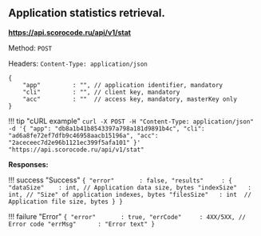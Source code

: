 ## Application statistics retrieval.

**https://api.scorocode.ru/api/v1/stat**

Method: `POST`

Headers: `Content-Type: application/json`

```
{
    "app"         : "", // application identifier, mandatory
    "cli"         : "", // client key, mandatory
    "acc"         : ""  // access key, mandatory, masterKey only
}
```

!!! tip "cURL example"
    ```
    curl -X POST -H "Content-Type: application/json" -d '{
        "app": "db8a1b41b8543397a798a181d9891b4c",
        "cli": "ad6a8fe72ef7dfb9c46958aacb15196a",
        "acc": "2aceceec7d2e96b1121ec399f5afa101"
    }' "https://api.scorocode.ru/api/v1/stat"
    ```

**Responses:**

!!! success "Success"
    ```
    {
        "error"       : false,
        "results"     : {
            "dataSize"    : int, // Application data size, bytes
            "indexSize"   : int, // "Size" of application indexes, bytes
            "filesSize"   : int  // Application file size, bytes
        }
    }
    ```

!!! failure "Error"
    ```
    {
        "error"       : true,
        "errCode"     : 4XX/5XX, // Error code
        "errMsg"      : "Error text"
    }
    ```
